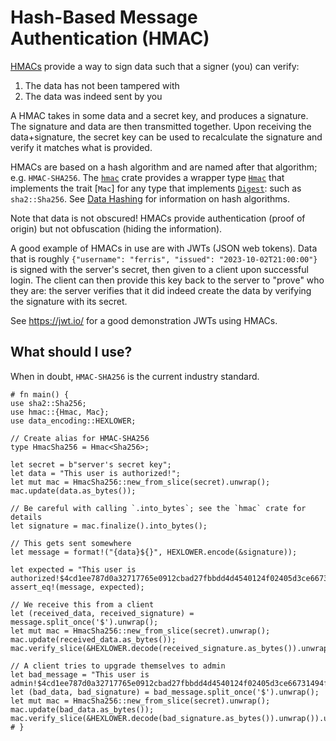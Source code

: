 # Hash-Based Message Authentication (HMAC)

[HMACs] provide a way to sign data such that a signer (you) can verify:

1. The data has not been tampered with
1. The data was indeed sent by you

A HMAC takes in some data and a secret key, and produces a signature. The signature and data are
then transmitted together. Upon receiving the data+signature, the secret key can be used to
recalculate the signature and verify it matches what is provided.

HMACs are based on a hash algorithm and are named after that algorithm; e.g. `HMAC-SHA256`. The
[`hmac`] crate provides a wrapper type [`Hmac`] that implements the trait \[`Mac`\] for any type
that implements [`Digest`]: such as `sha2::Sha256`. See [Data Hashing](hashing-data/README.md) for
information on hash algorithms.

Note that data is not obscured! HMACs provide authentication (proof of origin) but not obfuscation
(hiding the information).

A good example of HMACs in use are with JWTs (JSON web tokens). Data that is roughly
`{"username": "ferris", "issued": "2023-10-02T21:00:00"}` is signed with the server's secret, then
given to a client upon successful login. The client can then provide this key back to the server to
"prove" who they are: the server verifies that it did indeed create the data by verifying the
signature with its secret.

See <https://jwt.io/> for a good demonstration JWTs using HMACs.

## What should I use?

When in doubt, `HMAC-SHA256` is the current industry standard.

```rust,editable
# fn main() {
use sha2::Sha256;
use hmac::{Hmac, Mac};
use data_encoding::HEXLOWER;

// Create alias for HMAC-SHA256
type HmacSha256 = Hmac<Sha256>;

let secret = b"server's secret key";
let data = "This user is authorized!";
let mut mac = HmacSha256::new_from_slice(secret).unwrap();
mac.update(data.as_bytes());

// Be careful with calling `.into_bytes`; see the `hmac` crate for details
let signature = mac.finalize().into_bytes();

// This gets sent somewhere
let message = format!("{data}${}", HEXLOWER.encode(&signature));

let expected = "This user is authorized!$4cd1ee787d0a32717765e0912cbad27fbbdd4d4540124f02405d3ce66731494f";
assert_eq!(message, expected);

// We receive this from a client
let (received_data, received_signature) = message.split_once('$').unwrap();
let mut mac = HmacSha256::new_from_slice(secret).unwrap();
mac.update(received_data.as_bytes());
mac.verify_slice(&HEXLOWER.decode(received_signature.as_bytes()).unwrap()).unwrap();

// A client tries to upgrade themselves to admin
let bad_message = "This user is admin!$4cd1ee787d0a32717765e0912cbad27fbbdd4d4540124f02405d3ce66731494f";
let (bad_data, bad_signature) = bad_message.split_once('$').unwrap();
let mut mac = HmacSha256::new_from_slice(secret).unwrap();
mac.update(bad_data.as_bytes());
mac.verify_slice(&HEXLOWER.decode(bad_signature.as_bytes()).unwrap()).unwrap_err();
# }
```

[hmacs]: https://en.wikipedia.org/wiki/HMAC
[`digest`]: https://docs.rs/digest/latest/digest/trait.Digest.html
[`hmac`]: https://docs.rs/hmac/latest/hmac/index.html
